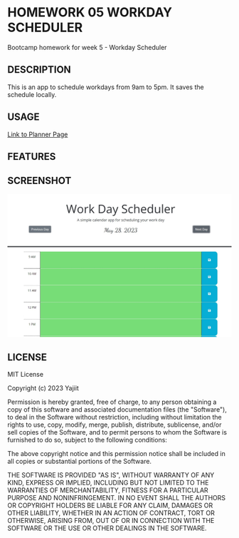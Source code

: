 # HOMEWORK 05  WORKDAY SCHEDULER
Bootcamp homework for week 5 - Workday Scheduler


## DESCRIPTION

This is an app to schedule workdays from 9am to 5pm. It saves the schedule locally.


## USAGE

[Link to Planner Page](https://yajiit.github.io/Homework05--Workday-Planner/)


## FEATURES


## SCREENSHOT

![Webpage Screenshot](./Assets/images/ScreenShot.jpg)


## LICENSE

MIT License

Copyright (c) 2023 Yajiit

Permission is hereby granted, free of charge, to any person obtaining a copy
of this software and associated documentation files (the "Software"), to deal
in the Software without restriction, including without limitation the rights
to use, copy, modify, merge, publish, distribute, sublicense, and/or sell
copies of the Software, and to permit persons to whom the Software is
furnished to do so, subject to the following conditions:

The above copyright notice and this permission notice shall be included in all
copies or substantial portions of the Software.

THE SOFTWARE IS PROVIDED "AS IS", WITHOUT WARRANTY OF ANY KIND, EXPRESS OR
IMPLIED, INCLUDING BUT NOT LIMITED TO THE WARRANTIES OF MERCHANTABILITY,
FITNESS FOR A PARTICULAR PURPOSE AND NONINFRINGEMENT. IN NO EVENT SHALL THE
AUTHORS OR COPYRIGHT HOLDERS BE LIABLE FOR ANY CLAIM, DAMAGES OR OTHER
LIABILITY, WHETHER IN AN ACTION OF CONTRACT, TORT OR OTHERWISE, ARISING FROM,
OUT OF OR IN CONNECTION WITH THE SOFTWARE OR THE USE OR OTHER DEALINGS IN THE
SOFTWARE.
